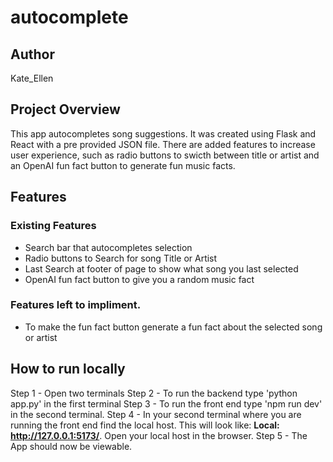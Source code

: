 # autocomplete


## Author 
Kate_Ellen

## Project Overview 
This app autocompletes song suggestions. It was created using Flask and React with a pre provided JSON file. 
There are added features to increase user experience, such as radio buttons to swicth between title or artist and an OpenAI fun fact button to generate fun music facts. 


## Features 

### Existing Features 
- Search bar that autocompletes selection
- Radio buttons to Search for song Title or Artist
- Last Search at footer of page to show what song you last selected
- OpenAI fun fact button to give you a random music fact

### Features left to impliment. 
- To make the fun fact button generate a fun fact about the selected song or artist

## How to run locally
Step 1 - Open two terminals
Step 2 - To run the backend type 'python app.py' in the first terminal
Step 3 - To run the front end type 'npm run dev' in the second terminal. 
Step 4 - In your second terminal where you are running the front end find the local host. This will look like: **Local:   http://127.0.0.1:5173/**. Open your local host in the browser. 
Step 5 - The App should now be viewable. 
